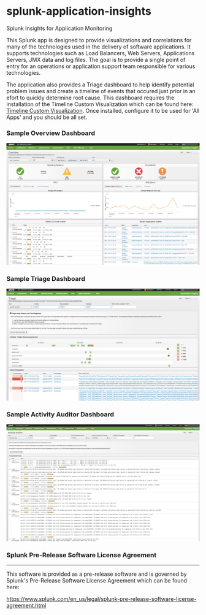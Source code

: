 # splunk-application-insights
Splunk Insights for Application Monitoring

This Splunk app is designed to provide visualizations and correlations for many of the technologies used in the delivery of software applications.  It supports technologies such as Load Balancers, Web Servers, Applications Servers, JMX data and log files.  The goal is to provide a single point of entry for an operations or application support team responsible for various technologies.

The application also provides a Triage dashboard to help identify potential problem issues and create a timeline of events that occured just prior in an efort to quickly determine root cause.  This dashboard requires the installation of the Timeline Custom Visualization which can be found here:  <a href="https://splunkbase.splunk.com/app/3120/">Timeline Custom Visualization</a>.   Once installed, configure it to be used for 'All Apps' and you should be all set.

### Sample Overview Dashboard
<img src="images/overview.png" alt="Overview Screenshot" />


### Sample Triage Dashboard
<img src="images/triage.png" alt="Triage Screenshot" />

### Sample Activity Auditor Dashboard
<img src="images/Activity Auditor.png" alt="Triage Screenshot" />

### Splunk Pre-Release Software License Agreement 
-------------------
This software is provided as a pre-release software and is governed by Splunk's Pre-Release Software License Agreement which can be found here:

https://www.splunk.com/en_us/legal/splunk-pre-release-software-license-agreement.html


